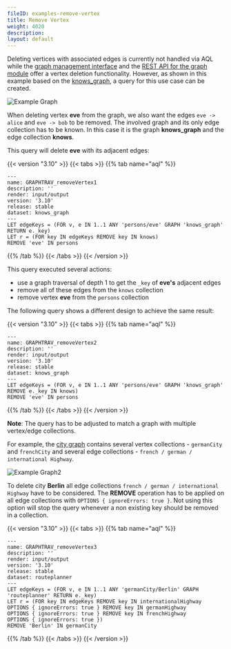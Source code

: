```yaml
---
fileID: examples-remove-vertex
title: Remove Vertex
weight: 4020
description: 
layout: default
---
```

Deleting vertices with associated edges is currently not handled via AQL while 
the [graph management interface](../../graphs/general-graphs/graphs-general-graphs-management#remove-a-vertex)
and the
[REST API for the graph module](../../http/graphs/gharial-vertices#remove-a-vertex)
offer a vertex deletion functionality.
However, as shown in this example based on the
[knows_graph](../../graphs/#the-knows_graph), a query for this 
use case can be created.

![Example Graph](images/knows_graph.png)

When deleting vertex **eve** from the graph, we also want the edges
`eve -> alice` and `eve -> bob` to be removed.
The involved graph and its only edge collection has to be known. In this case it 
is the graph **knows_graph** and the edge collection **knows**.

This query will delete **eve** with its adjacent edges:


 {{< version "3.10" >}}
{{< tabs >}}
{{% tab name="aql" %}}
```aql
---
name: GRAPHTRAV_removeVertex1
description: ''
render: input/output
version: '3.10'
release: stable
dataset: knows_graph
---
LET edgeKeys = (FOR v, e IN 1..1 ANY 'persons/eve' GRAPH 'knows_graph' RETURN e._key)
LET r = (FOR key IN edgeKeys REMOVE key IN knows) 
REMOVE 'eve' IN persons
```
{{% /tab %}}
{{< /tabs >}}
{{< /version >}}
 



This query executed several actions:
* use a graph traversal of depth 1 to get the `_key` of **eve's** adjacent edges
* remove all of these edges from the `knows` collection
* remove vertex **eve** from the `persons` collection

The following query shows a different design to achieve the same result:


 {{< version "3.10" >}}
{{< tabs >}}
{{% tab name="aql" %}}
```aql
---
name: GRAPHTRAV_removeVertex2
description: ''
render: input/output
version: '3.10'
release: stable
dataset: knows_graph
---
LET edgeKeys = (FOR v, e IN 1..1 ANY 'persons/eve' GRAPH 'knows_graph'
REMOVE e._key IN knows)
REMOVE 'eve' IN persons
```
{{% /tab %}}
{{< /tabs >}}
{{< /version >}}
 



**Note**: The query has to be adjusted to match a graph with multiple vertex/edge collections.

For example, the [city graph](../../graphs/#the-city-graph) 
contains several vertex collections - `germanCity` and `frenchCity` and several 
edge collections -  `french / german / international Highway`.

![Example Graph2](images/cities_graph.png)

To delete city **Berlin** all edge collections `french / german / international Highway` 
have to be considered. The **REMOVE** operation has to be applied on all edge
collections with `OPTIONS { ignoreErrors: true }`. Not using this option will stop the query
whenever a non existing key should be removed in a collection.


 {{< version "3.10" >}}
{{< tabs >}}
{{% tab name="aql" %}}
```aql
---
name: GRAPHTRAV_removeVertex3
description: ''
render: input/output
version: '3.10'
release: stable
dataset: routeplanner
---
LET edgeKeys = (FOR v, e IN 1..1 ANY 'germanCity/Berlin' GRAPH 'routeplanner' RETURN e._key)
LET r = (FOR key IN edgeKeys REMOVE key IN internationalHighway
OPTIONS { ignoreErrors: true } REMOVE key IN germanHighway
OPTIONS { ignoreErrors: true } REMOVE key IN frenchHighway
OPTIONS { ignoreErrors: true }) 
REMOVE 'Berlin' IN germanCity
```
{{% /tab %}}
{{< /tabs >}}
{{< /version >}}
 

